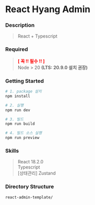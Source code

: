 # React Hyang Admin

### Description

> React + Typescript

### Required

> <span style="color:red; font-weight: bold;">[ 꼭 !! 필수 !! ]</span>  
> Node > 20 <span style="font-weight: bold;"> (LTS: 20.9.0 설치 권장) </span>

### Getting Started

```bash
# 1. package 설치
npm install

# 2. 실행
npm run dev

# 3. 빌드
npm run build

# 4. 빌드 소스 실행
npm run preview
```

### Skills

> React 18.2.0  
> Typescript  
> [상태관리] Zustand

### Directory Structure

```bash
react-admin-template/

```
